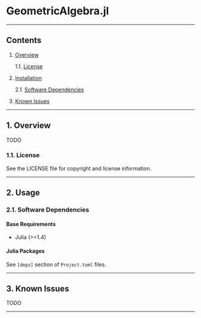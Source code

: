 GeometricAlgebra.jl
===================

------------------------------------------------------------------------------

Contents
--------

1. [Overview][#1]

    1.1. [License][#1]

2. [Installation][#2]

    2.1. [Software Dependencies][#2.1]

3. [Known Issues][#3]

------------------------------------------------------------------------------

## 1. Overview

TODO

### 1.1. License

See the LICENSE file for copyright and license information.

------------------------------------------------------------------------------

## 2. Usage

### 2.1. Software Dependencies

#### Base Requirements

* Julia (>=1.4)

#### Julia Packages ####

See `[deps]` section of `Project.toml` files.

------------------------------------------------------------------------------

## 3. Known Issues

TODO

------------------------------------------------------------------------------

[-----------------------------INTERNAL LINKS-----------------------------]: #

[#1]: #1-overview
[#1.1]: #11-license

[#2]: #2-installation
[#2.1]: #21-software-dependencies

[#3]: #3-known-issues

